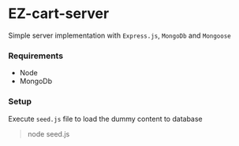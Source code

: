 # EZ-cart-server
Simple server implementation with `Express.js`, `MongoDb` and `Mongoose`

### Requirements
* Node
* MongoDb

### Setup
Execute `seed.js` file to load the dummy content to database
> node seed.js
